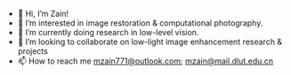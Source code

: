 - 👋 Hi, I’m Zain!
- 👀 I’m interested in image restoration & computational photography.
- 🌱 I’m currently doing research in low-level vision.
- 💞️ I’m looking to collaborate on low-light image enhancement research & projects
- 📫 How to reach me mzain771@outlook.com; mzain@mail.dlut.edu.cn

<!---
xenbaloch/xenbaloch is a ✨ special ✨ repository because its `README.md` (this file) appears on your GitHub profile.
You can click the Preview link to take a look at your changes.
--->
